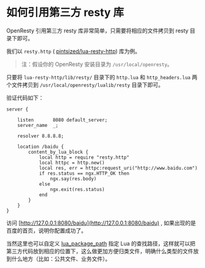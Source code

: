 # 如何引用第三方 resty 库

OpenResty 引用第三方 resty 库非常简单，只需要将相应的文件拷贝到 resty 目录下即可。

我们以 `resty.http` ( [pintsized/lua-resty-http](https://github.com/pintsized/lua-resty-http)) 库为例。

> 注：假设你的 OpenResty 安装目录为 `/usr/local/openresty`。

只要将 `lua-resty-http/lib/resty/` 目录下的 `http.lua` 和 `http_headers.lua` 两个文件拷贝到 `/usr/local/openresty/lualib/resty` 目录下即可。

验证代码如下：

```nginx
server {

    listen       8080 default_server;
    server_name  _;

    resolver 8.8.8.8;

    location /baidu {
        content_by_lua_block {
            local http = require "resty.http"
            local httpc = http.new()
            local res, err = httpc:request_uri("http://www.baidu.com")
            if res.status == ngx.HTTP_OK then
                ngx.say(res.body)
            else
                ngx.exit(res.status)
            end
        }
    }
}
```

访问 [http://127.0.0.1:8080/baidu](http://127.0.0.1:8080/baidu) , 如果出现的是百度的首页，说明你配置成功了。

当然这里也可以自定义 [lua_package_path](https://github.com/iresty/nginx-lua-module-zh-wiki#lua_package_path) 指定 Lua 的查找路径，这样就可以把第三方代码放到相应的位置下，这么做更加方便归类文件，明确什么类型的文件放到什么地方（比如：公共文件、业务文件）。

